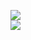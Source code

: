 [![](https://img.shields.io/badge/Made%20With-Github%20Spray-lightgrey.svg?style=for-the-badge&logo=github)](https://github.com/Annihil/github-spray#8479)  
[![](https://i.imgur.com/2DrTn0Z.gif)](https://github.com/Annihil/github-spray)